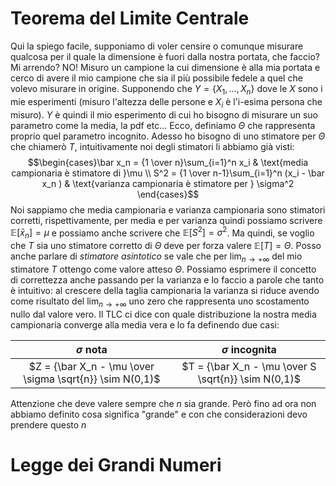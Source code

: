 # Teorema del Limite Centrale
Qui la spiego facile, supponiamo di voler censire o comunque misurare qualcosa per il quale la dimensione è fuori dalla nostra portata, che faccio? Mi arrendo? NO! Misuro un campione la cui dimensione è alla mia portata e cerco di avere il mio campione che sia il più possibile fedele a quel che volevo misurare in origine. Supponendo che $Y = \{X_1, ... , X_n\}$ dove le $X$ sono i mie esperimenti (misuro l'altezza delle persone e $X_i$ è l'i-esima persona che misuro). $Y$ è quindi il mio esperimento di cui ho bisogno di misurare un suo parametro come la media, la pdf etc... Ecco, definiamo $\Theta$ che rappresenta proprio quel parametro incognito. Adesso ho bisogno di uno stimatore per $\Theta$ che chiamerò $T$, intuitivamente noi degli stimatori li abbiamo già visti: $$\begin{cases}\bar x_n = {1 \over n}\sum_{i=1}^n x_i & \text{media campionaria è stimatore di }\mu \\ S^2 = {1 \over n-1}\sum_{i=1}^n (x_i - \bar x_n ) & \text{varianza campionaria è stimatore per } \sigma^2 \end{cases}$$
Noi sappiamo che media campionaria e varianza campionaria sono stimatori corretti, rispettivamente, per media e per varianza quindi possiamo scrivere $\mathbb{E}[\bar x_n] = \mu$ e possiamo anche scrivere che $\mathbb{E}[S^2] = \sigma^2$. Ma quindi, se voglio che $T$ sia uno stimatore corretto di $\Theta$ deve per forza valere $\mathbb{E}[T] = \Theta$. Posso anche parlare di *stimatore asintotico* se vale che per $\lim_{n \rightarrow +\infty}$ del mio stimatore $T$ ottengo come valore atteso $\Theta$. 
Possiamo esprimere il concetto di correttezza anche passando per la varianza e lo faccio a parole che tanto è intuitivo: al crescere della taglia campionaria la varianza si riduce avendo come risultato del $\lim_{n \rightarrow +\infty}$ uno zero che rappresenta uno scostamento nullo dal valore vero. 
Il TLC ci dice con quale distribuzione la nostra media campionaria converge alla media vera e lo fa definendo due casi:

|$\sigma$ nota|$\sigma$ incognita|
|:------:|:----------:|
|$Z = {\bar X_n - \mu \over \sigma \sqrt{n}} \sim N(0,1)$|$T = {\bar X_n - \mu \over S \sqrt{n}} \sim N(0,1)$|

Attenzione che deve valere sempre che $n$ sia grande. Però fino ad ora non abbiamo definito cosa significa "grande" e con che considerazioni devo prendere questo $n$
# Legge dei Grandi Numeri

